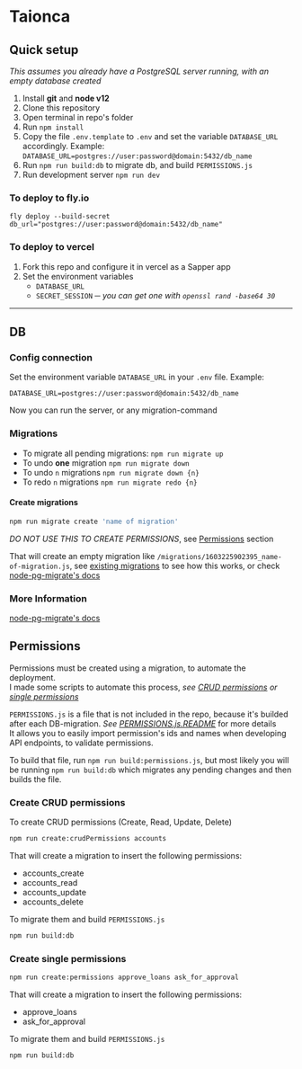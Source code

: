 # Taionca

## Quick setup

*This assumes you already have a PostgreSQL server running, with an empty database created*

1. Install **git** and **node v12**
2. Clone this repository
3. Open terminal in repo's folder
4. Run `npm install`
5. Copy the file `.env.template` to `.env` and set the variable `DATABASE_URL` accordingly. Example: `DATABASE_URL=postgres://user:password@domain:5432/db_name`
6. Run `npm run build:db` to migrate db, and build `PERMISSIONS.js`
7. Run development server `npm run dev`

### To deploy to fly.io

    fly deploy --build-secret db_url="postgres://user:password@domain:5432/db_name"

### To deploy to vercel

1. Fork this repo and configure it in vercel as a Sapper app
2. Set the environment variables
   - `DATABASE_URL`
   - `SECRET_SESSION` ─ *you can get one with `openssl rand -base64 30`*

---

## DB

### Config connection

Set the environment variable `DATABASE_URL` in your `.env` file. Example:

```
DATABASE_URL=postgres://user:password@domain:5432/db_name
```

Now you can run the server, or any migration-command

### Migrations

- To migrate all pending migrations: `npm run migrate up`
- To undo **one** migration `npm run migrate down`
- To undo `n` migrations `npm run migrate down {n}`
- To redo `n` migrations `npm run migrate redo {n}`

#### Create migrations

```bash
npm run migrate create 'name of migration'
```

*DO NOT USE THIS TO CREATE PERMISSIONS*, see [Permissions](#Permissions) section

That will create an empty migration like `/migrations/1603225902395_name-of-migration.js`, see [existing migrations](/migrations) to see how this works, or check [node-pg-migrate's docs](https://salsita.github.io/node-pg-migrate/#/?id=quick-example)

### More Information
[node-pg-migrate's docs](https://salsita.github.io/node-pg-migrate/#/?id=quick-example)

## Permissions

Permissions must be created using a migration, to automate the deployment.\
I made some scripts to automate this process, *see [CRUD permissions](#create-crud-permissions) or [single permissions](#create-single-permissions)*

`PERMISSIONS.js` is a file that is not included in the repo, because it's builded after each DB-migration. *See [PERMISSIONS.js.README](src/constants/PERMISSIONS.js.README.md)* for more details\
It allows you to easily import permission's ids and names when developing API endpoints, to validate permissions.

To build that file, run `npm run build:permissions.js`, but most likely you will be running `npm run build:db` which migrates any pending changes and then builds the file.

### Create CRUD permissions

To create CRUD permissions (Create, Read, Update, Delete)

```bash
npm run create:crudPermissions accounts
```

That will create a migration to insert the following permissions:
- accounts_create
- accounts_read
- accounts_update
- accounts_delete

To migrate them and build `PERMISSIONS.js`

```bash
npm run build:db
```

### Create single permissions

```bash
npm run create:permissions approve_loans ask_for_approval
```

That will create a migration to insert the following permissions:
- approve_loans
- ask_for_approval

To migrate them and build `PERMISSIONS.js`

```
npm run build:db
```
